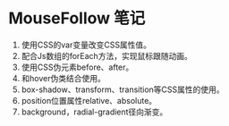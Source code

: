 # MouseFollow 笔记

1. 使用CSS的var变量改变CSS属性值。
2. 配合Js数组的forEach方法，实现鼠标跟随动画。
3. 使用CSS伪元素before、after。
4. 和hover伪类结合使用。
5. box-shadow、transform、transition等CSS属性的使用。
6. position位置属性relative、absolute。
7. background，radial-gradient径向渐变。
